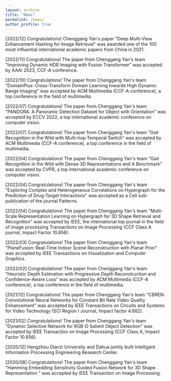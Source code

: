 ```yaml
---
layout: archive
title: "News"
permalink: /news/
author_profile: true
---
```


[2022/12] Congratulations! Chenggang Yan's paper "Deep Multi-View Enhancement Hashing for Image Retrieval" was awarded one of the 100 most influential international academic papers from China in 2021.

[2022/11] Congratulations! The paper from Chenggang Yan's team "Improving Dynamic HDR Imaging with Fusion Transformer" was accepted by AAAI 2023, CCF-A conference.

[2022/10] Congratulations! The paper from Chenggang Yan's team "DomainPlus: Cross-Transform Domain Learning towards High Dynamic Range Imaging" was accepted by ACM Multimedia (CCF-A conference), a top conference in the field of multimedia.

[2022/07] Congratulations! The paper from Chenggang Yan's team "PANDORA: A Panoramic Detection Dataset for Object with Orientation" was accepted by ECCV 2022, a top international academic conference on computer vision.

[2022/07] Congratulations! The paper from Chenggang Yan's team "Gait Recognition in the Wild with Multi-hop Temporal Switch" was accepted by ACM Multimedia (CCF-A conference), a top conference in the field of multimedia.

[2022/04] Congratulations! The paper from Chenggang Yan's team "Gait Recognition in the Wild with Dense 3D Representations and A Benchmark" was accepted by CVPR, a top international academic conference on computer vision.

[2022/04] Congratulations! The paper from Chenggang Yan's team "Exploring Complex and Heterogeneous Correlations on Hypergraph for the Prediction of Drug-Target Interactions" was accepted as a Cell sub-publication of the journal Patterns.

[2022/04] Congratulations! The paper from Chenggang Yan's team "Multi-Scale Representation Learning on Hypergraph for 3D Shape Retrieval and Recognition" was accepted by IEEE, the international top journal in the field of image processing Transactions on Image Processing (CCF Class A journal, Impact Factor 10.856).

[2022/03] Congratulations! The paper from Chenggang Yan's team "PlaneFusion: Real-Time Indoor Scene Reconstruction with Planar Prior" was accepted by IEEE Transactions on Visualization and Computer Graphics.

[2022/02] Congratulations! The paper from Chenggang Yan's team "Heuristic Depth Estimation with Progressive Depth Reconstruction and Confidence-Aware Loss" was accepted by ACM Multimedia (CCF-A conference), a top conference in the field of multimedia.

[2021/12] Congratulations! The paper from Chenggang Yan's team "CBREN: Convolutional Neural Networks for Constant Bit Rate Video Quality Enhancement" was accepted by IEEE Transactions on Circuits and Systems for Video Technology (SCI Region I Journal, Impact factor 4.682).

[2021/02] Congratulations! The paper from Chenggang Yan's team "Dynamic Selective Network for RGB-D Salient Object Detection" was accepted by IEEE Transaction on Image Processing (CCF Class A, Impact Factor 10.856).

[2020/12] Hangzhou Dianzi University and Dahua jointly built Intelligent Information Processing Engineering Research Center.

[2020/08] Congratulations! The paper from Chenggang Yan's team "Hamming Embedding Sensitivity Guided Fusion Network for 3D Shape Representation " was accepted by IEEE Transaction on Image Processing.

